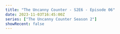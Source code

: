 ```yaml
---
title: "The Uncanny Counter - S2E6 - Episode 06"
date: 2023-11-03T16:45:00Z
series: ["The Uncanny Counter Season 2"]
showRecent: false
---
```



<mux-player stream-type="on-demand"
  src="https://kp3d-my.sharepoint.com/personal/ryoo_kp3d_onmicrosoft_com/_layouts/15/download.aspx?share=EbPaWdYbLlhHvn1BWj6DE4gBrpc-LxiVLsI_E7_xGTT8Rg" prefer-playback="mse" controls>
  </mux-player>
  
  
  <script src="https://cdn.jsdelivr.net/npm/@mux/mux-player"></script>
  
 <script type="application/ld+json">
 {
  "@context": "https://schema.org/",
  "@type": "VideoObject",
  "name": "The Uncanny Counter - S2E6 - Episode 06",
  "contentUrl": "https://stream.mux.com/kNa3WXMCRKkoE02LdxJAFO200oncr02WVXYTxEhk5jO64w.m3u8",
  "thumbnailUrl": "https://www.themoviedb.org/t/p/original/at4FfAlH8TvFbuvimRu9zcvHQCh.jpg?width=314&fit_mode=preserve&time=25",
  "uploadDate": "2023-11-03T16:45:00Z",
}

</script>

